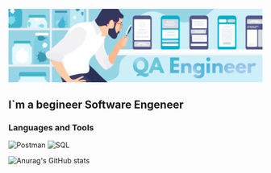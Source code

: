 ![Header](https://github.com/ZBoziev/zboziev/blob/main/assets/assets_QA.png)

## I`m a begineer Software Engeneer

### Languages and Tools
![Postman](https://img.shields.io/badge/Postman-grey?logo=Postman)
![SQL](https://img.shields.io/badge/SQL-green?logo=mysql)

![Anurag's GitHub stats](https://github-readme-stats.vercel.app/api?username=ZBoziev&show_icons=true&theme=radical)